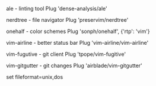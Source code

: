 ale - linting tool
Plug 'dense-analysis/ale'

nerdtree - file navigator
Plug 'preservim/nerdtree'


onehalf - color schemes
Plug 'sonph/onehalf', {'rtp': 'vim'}


vim-airline - better status bar
Plug 'vim-airline/vim-airline'


vim-fugutive - git client
Plug 'tpope/vim-fugitive'


vim-gitgutter - git changes
Plug 'airblade/vim-gitgutter'


set fileformat=unix,dos

